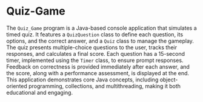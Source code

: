 # Quiz-Game
The `Quiz_Game` program is a Java-based console application that simulates a timed quiz. It features a `QuizQuestion` class to define each question, its options, and the correct answer, and a `Quiz` class to manage the gameplay. The quiz presents multiple-choice questions to the user, tracks their responses, and calculates a final score. Each question has a 15-second timer, implemented using the `Timer` class, to ensure prompt responses. Feedback on correctness is provided immediately after each answer, and the score, along with a performance assessment, is displayed at the end. This application demonstrates core Java concepts, including object-oriented programming, collections, and multithreading, making it both educational and engaging.
